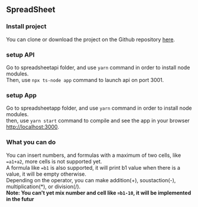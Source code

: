 ## SpreadSheet

### Install project

You can clone or download the project on the Github repository [here](https://github.com/Jpetre/spreadsheet).<br />

### setup API

Go to spreadsheetapi folder, and use `yarn` command in order to install node modules.<br />
Then, use `npx ts-node app` command to launch api on port 3001.

### setup App

Go to spreadsheetapp folder, and use `yarn` command in order to install node modules.<br />
then, use `yarn start` command to compile and see the app in your browser [http://localhost:3000](http://localhost:3000).

### What you can do 

You can insert numbers, and formulas with a maximum of two cells, like `=a1+a2`, more cells is not supported yet.<br />
A formula like `=b1` is also supported, it will print b1 value when there is a value, it will be empty otherwise.<br />
Depending on the operator, you can make addition(+), soustaction(-), multiplication(*), or division(/).<br />
**Note: You can't yet mix number and cell like `=b1-10`, it will be implemented in the futur**